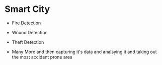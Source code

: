 # Smart City 
- Fire Detection
- Wound Detection 
- Theft Detection 

- Many More and then capturing it's data and analsying it and taking out the most accident prone area
 
